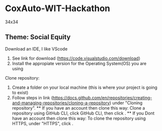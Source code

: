 # CoxAuto-WIT-Hackathon

34x34

## Theme: Social Equity

Download an IDE, I like VScode

1. See link for download (https://code.visualstudio.com/download)
2. Install the appropiate version for the Operating System(OS) you are using

Clone repository:

1. Create a folder on your local machine (this is where your project is going to exist)
2. Follow steps in link (https://docs.github.com/en/repositories/creating-and-managing-repositories/cloning-a-repository) under "Cloning repository".
  ** If you have an account then clone this way: Clone a repository using GitHub CLI, click GitHub CLI, then click .
  ** If you Dont have an account then clone this way: To clone the repository using HTTPS, under "HTTPS", click .
